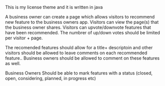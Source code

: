 This is my license theme and it is written in java

A business owner can create a page which allows visitors to recommend
new feature to the business owners app.
Visitors can view the page(s) that the business owner shares.
Visitors can upvote/downvote features that have been recommended. 
The numbrer of up/down votes should be limited per visitor + page.

The recomended features should allow for a title+ descriptoin and other visitors should be allowed 
to leave comments on each recommended feature.. Business owners should be allowed to comment on these features as well.

Business Owners Should be able to mark features with a status (closed, open, considering, planned, in progress etc)

